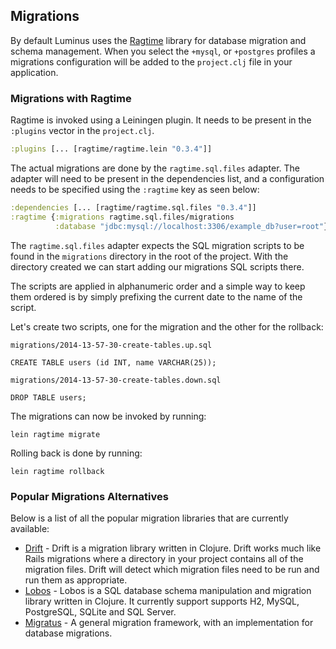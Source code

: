 ## Migrations

By default Luminus uses the [Ragtime](https://github.com/weavejester/ragtime) library for database migration and schema management. When you select the `+mysql`, or `+postgres` profiles a migrations configuration will be added to the `project.clj` file in your application.

### Migrations with Ragtime

Ragtime is invoked using a Leiningen plugin. It needs to be present in the `:plugins` vector in the `project.clj`.

```clojure
:plugins [... [ragtime/ragtime.lein "0.3.4"]]
```

The actual migrations are done by the `ragtime.sql.files` adapter.
The adapter will need to be present in the dependencies list, and
a configuration needs to be specified using the `:ragtime` key as seen below:

```clojure
:dependencies [... [ragtime/ragtime.sql.files "0.3.4"]]
:ragtime {:migrations ragtime.sql.files/migrations
          :database "jdbc:mysql://localhost:3306/example_db?user=root"}
```

The `ragtime.sql.files` adapter expects the SQL migration scripts to be found in the `migrations` directory in the root of the project.
With the directory created we can start adding our migrations SQL scripts there.

The scripts are applied in alphanumeric order and a simple way to keep them ordered is by simply prefixing the current date to the name of the script.

Let's create two scripts, one for the migration and the other for the rollback:

`migrations/2014-13-57-30-create-tables.up.sql`

```
CREATE TABLE users (id INT, name VARCHAR(25));
```

`migrations/2014-13-57-30-create-tables.down.sql`

```
DROP TABLE users;
```

The migrations can now be invoked by running:

```
lein ragtime migrate
```

Rolling back is done by running:

```
lein ragtime rollback
```

### Popular Migrations Alternatives

Below is a list of all the popular migration libraries that are currently available:

* [Drift](https://github.com/macourtney/drift) - Drift is a migration library written in Clojure. Drift works much like Rails migrations where a directory in your project contains all of the migration files. Drift will detect which migration files need to be run and run them as appropriate.
* [Lobos](https://github.com/budu/lobos) - Lobos is a SQL database schema manipulation and migration library written in Clojure. It currently support supports H2, MySQL, PostgreSQL, SQLite and SQL Server.
* [Migratus](https://github.com/pjstadig/migratus) - A general migration framework, with an implementation for database migrations.

